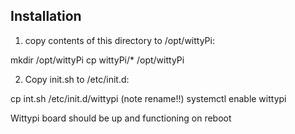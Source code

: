 Installation
------------

1. copy contents of this directory to /opt/wittyPi:

mkdir /opt/wittyPi
cp wittyPi/* /opt/wittyPi

2. Copy init.sh to /etc/init.d:

cp int.sh /etc/init.d/wittypi (note rename!!)
systemctl enable wittypi

Wittypi board should be up and functioning on reboot

